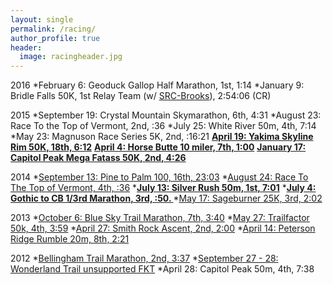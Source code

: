 ```yaml
---
layout: single
permalink: /racing/
author_profile: true
header: 
  image: racingheader.jpg
---
```


2016
*February 6: Geoduck Gallop Half Marathon, 1st, 1:14
*January 9: Bridle Falls 50K, 1st Relay Team (w/ <a href="http://seattlerunningclub.org/wordpress/2016-srcbrooks-team/">SRC-Brooks</a>), 2:54:06 (CR)</strong>

2015
*September 19: Crystal Mountain Skymarathon, 6th, 4:31</strong>
*August 23: Race To the Top of Vermont, 2nd, :36</strong>
*July 25: White River 50m, 4th, 7:14
*May 23: Magnuson Race Series 5K, 2nd, :16:21</strong>
<a href="https://beyondtheranges.wordpress.com/2015/04/26/yakima-50k-mt-adams-double/"><strong>April 19: Yakima Skyline Rim 50K, 18th, 6:12</strong></a>
<a href="https://beyondtheranges.wordpress.com/2015/04/26/yakima-50k-mt-adams-double/"><strong>April 4: Horse Butte 10 miler, 7th, 1:00</strong></a>
<strong><a href="https://beyondtheranges.wordpress.com/2015/01/27/yakima-and-umtanum-creek-canyon/">January 17: Capitol Peak Mega Fatass 50K, 2nd, 4:26</a></strong>

2014
*<a href="http://beyondtheranges.wordpress.com/2014/09/20/pine-to-palm-100/">September 13: Pine to Palm 100, 16th, 23:03</a>
*<a href="http://beyondtheranges.wordpress.com/2014/09/08/august-come-and-gone/">August 24: Race To The Top of Vermont, 4th, :36</a>
*<a href="http://beyondtheranges.wordpress.com/2014/07/31/leadville-silver-rush-50/"><strong>July 13: Silver Rush 50m, 1st, 7:01</strong></a>
*<a href="http://beyondtheranges.wordpress.com/2014/07/08/running-back-in-the-butte/"><strong>July 4: Gothic to CB 1/3rd Marathon, 3rd, :50. </strong></a>
*<a href="http://beyondtheranges.wordpress.com/2014/05/19/2014-sageburner-25k/">May 17: Sageburner 25K, 3rd, 2:02</a></strong>

2013
*<a href="http://beyondtheranges.wordpress.com/2013/10/15/shoulder-season/">October 6: Blue Sky Trail Marathon, 7th, 3:40</a></strong>
*<a href="http://beyondtheranges.wordpress.com/2013/06/25/recent-racing/">May 27: Trailfactor 50k, 4th, 3:59</a></strong>
*<a href="http://beyondtheranges.wordpress.com/2013/06/25/recent-racing/">April 27: Smith Rock Ascent, 2nd, 2:00</a></strong>
*<a href="http://beyondtheranges.wordpress.com/2013/04/25/peterson-ridge-rumble-20-8th-221-1800/">April 14: Peterson Ridge Rumble 20m, 8th, 2:21</a></strong>

2012
*<a href="http://beyondtheranges.wordpress.com/2012/11/17/bellingham-trail-marathon-2nd-337-5000/">Bellingham Trail Marathon, 2nd, 3:37</a></strong>
*<a href="http://beyondtheranges.wordpress.com/2012/10/01/wonderland-trail-fkt-927-928/">September 27 - 28: Wonderland Trail unsupported FKT</a></strong>
*April 28: Capitol Peak 50m, 4th, 7:38